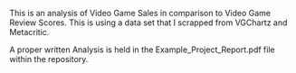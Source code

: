 This is an analysis of Video Game Sales in comparison to Video Game Review Scores.
This is using a data set that I scrapped from VGChartz and Metacritic.

A proper written Analysis is held in the Example_Project_Report.pdf file within the repository.
